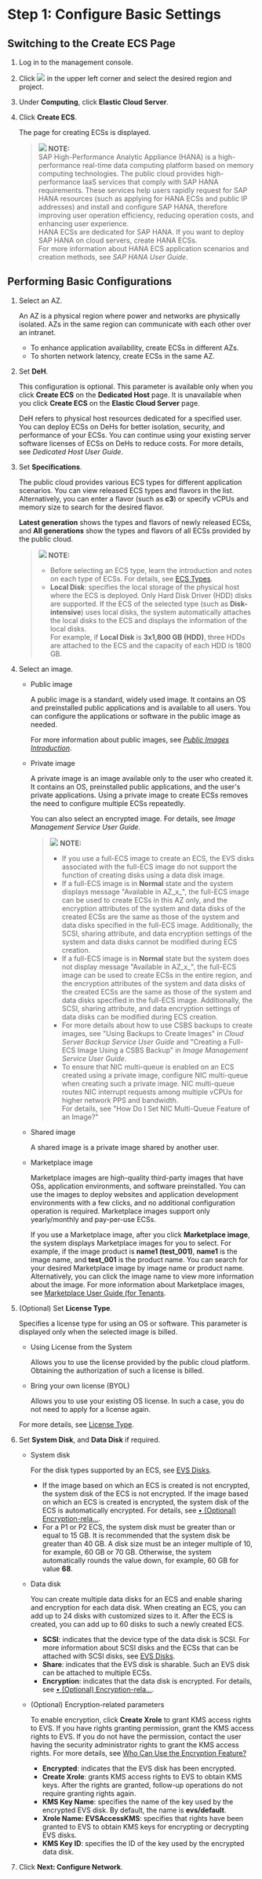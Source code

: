 # Step 1: Configure Basic Settings<a name="EN-US_TOPIC_0163572589"></a>

## Switching to the Create ECS Page<a name="section636471910536"></a>

1.  Log in to the management console.
2.  Click  ![](figures/icon-region.png)  in the upper left corner and select the desired region and project.
3.  Under  **Computing**, click  **Elastic Cloud Server**.
4.  Click  **Create ECS**.

    The page for creating ECSs is displayed.

    >![](public_sys-resources/icon-note.gif) **NOTE:**   
    >SAP High-Performance Analytic Appliance \(HANA\) is a high-performance real-time data computing platform based on memory computing technologies. The public cloud provides high-performance IaaS services that comply with SAP HANA requirements. These services help users rapidly request for SAP HANA resources \(such as applying for HANA ECSs and public IP addresses\) and install and configure SAP HANA, therefore improving user operation efficiency, reducing operation costs, and enhancing user experience.  
    >HANA ECSs are dedicated for SAP HANA. If you want to deploy SAP HANA on cloud servers, create HANA ECSs.  
    >For more information about HANA ECS application scenarios and creation methods, see  _SAP HANA User Guide_.  


## Performing Basic Configurations<a name="section4570625145413"></a>

1.  Select an AZ.

    An AZ is a physical region where power and networks are physically isolated. AZs in the same region can communicate with each other over an intranet.

    -   To enhance application availability, create ECSs in different AZs.
    -   To shorten network latency, create ECSs in the same AZ.

2.  Set  **DeH**.

    This configuration is optional. This parameter is available only when you click  **Create ECS**  on the  **Dedicated Host**  page. It is unavailable when you click  **Create ECS**  on the  **Elastic Cloud Server**  page.

    DeH refers to physical host resources dedicated for a specified user. You can deploy ECSs on DeHs for better isolation, security, and performance of your ECSs. You can continue using your existing server software licenses of ECSs on DeHs to reduce costs. For more details, see  _Dedicated Host User Guide_.

3.  Set  **Specifications**.

    The public cloud provides various ECS types for different application scenarios. You can view released ECS types and flavors in the list. Alternatively, you can enter a flavor \(such as  **c3**\) or specify vCPUs and memory size to search for the desired flavor.

    **Latest generation**  shows the types and flavors of newly released ECSs, and  **All generations**  show the types and flavors of all ECSs provided by the public cloud.

    >![](public_sys-resources/icon-note.gif) **NOTE:**   
    >-   Before selecting an ECS type, learn the introduction and notes on each type of ECSs. For details, see  [ECS Types](ecs-types.md).  
    >-   **Local Disk**: specifies the local storage of the physical host where the ECS is deployed. Only Hard Disk Driver \(HDD\) disks are supported. If the ECS of the selected type \(such as  **Disk-intensive**\) uses local disks, the system automatically attaches the local disks to the ECS and displays the information of the local disks.  
    >    For example, if  **Local Disk**  is  **3x1,800 GB \(HDD\)**, three HDDs are attached to the ECS and the capacity of each HDD is 1800 GB.  

4.  Select an image.
    -   Public image

        A public image is a standard, widely used image. It contains an OS and preinstalled public applications and is available to all users. You can configure the applications or software in the public image as needed.

        For more information about public images, see  _[Public Images Introduction](https://docs.otc.t-systems.com/en-us/ims/index.html)_.

    -   Private image

        A private image is an image available only to the user who created it. It contains an OS, preinstalled public applications, and the user's private applications. Using a private image to create ECSs removes the need to configure multiple ECSs repeatedly.

        You can also select an encrypted image. For details, see  _Image Management Service User Guide_.

        >![](public_sys-resources/icon-note.gif) **NOTE:**   
        >-   If you use a full-ECS image to create an ECS, the EVS disks associated with the full-ECS image do not support the function of creating disks using a data disk image.  
        >-   If a full-ECS image is in  **Normal**  state and the system displays message "Available in AZ_x_", the full-ECS image can be used to create ECSs in this AZ only, and the encryption attributes of the system and data disks of the created ECSs are the same as those of the system and data disks specified in the full-ECS image. Additionally, the SCSI, sharing attribute, and data encryption settings of the system and data disks cannot be modified during ECS creation.  
        >-   If a full-ECS image is in  **Normal**  state but the system does not display message "Available in AZ_x_", the full-ECS image can be used to create ECSs in the entire region, and the encryption attributes of the system and data disks of the created ECSs are the same as those of the system and data disks specified in the full-ECS image. Additionally, the SCSI, sharing attribute, and data encryption settings of data disks can be modified during ECS creation.  
        >-   For more details about how to use CSBS backups to create images, see "Using Backups to Create Images" in  _Cloud Server Backup Service User Guide_  and "Creating a Full-ECS Image Using a CSBS Backup" in  _Image Management Service User Guide_.  
        >-   To ensure that NIC multi-queue is enabled on an ECS created using a private image, configure NIC multi-queue when creating such a private image. NIC multi-queue routes NIC interrupt requests among multiple vCPUs for higher network PPS and bandwidth.  
        >    For details, see "How Do I Set NIC Multi-Queue Feature of an Image?"  

    -   Shared image

        A shared image is a private image shared by another user.

    -   Marketplace image

        Marketplace images are high-quality third-party images that have OSs, application environments, and software preinstalled. You can use the images to deploy websites and application development environments with a few clicks, and no additional configuration operation is required. Marketplace images support only yearly/monthly and pay-per-use ECSs.

        If you use a Marketplace image, after you click  **Marketplace image**, the system displays Marketplace images for you to select. For example, if the image product is  **name1 \(test\_001\)**,  **name1**  is the image name, and  **test\_001**  is the product name. You can search for your desired Marketplace image by image name or product name. Alternatively, you can click the image name to view more information about the image. For more information about Marketplace images, see  [Marketplace User Guide \(for Tenants](https://docs.otc.t-systems.com/en-us/marketplace/index.html).

5.  \(Optional\) Set  **License Type**.

    Specifies a license type for using an OS or software. This parameter is displayed only when the selected image is billed.

    -   Using License from the System

        Allows you to use the license provided by the public cloud platform. Obtaining the authorization of such a license is billed.

    -   Bring your own license \(BYOL\)

        Allows you to use your existing OS license. In such a case, you do not need to apply for a license again.

    For more details, see  [License Type](license-type.md).

6.  Set  **System Disk**, and  **Data Disk**  if required.
    -   System disk

        For the disk types supported by an ECS, see  [EVS Disks](evs-disks.md).

        -   If the image based on which an ECS is created is not encrypted, the system disk of the ECS is not encrypted. If the image based on which an ECS is created is encrypted, the system disk of the ECS is automatically encrypted. For details, see  [•  \(Optional\) Encryption-rela...](#en-us_topic_0144542112_li3286101316615).
        -   For a P1 or P2 ECS, the system disk must be greater than or equal to 15 GB. It is recommended that the system disk be greater than 40 GB. A disk size must be an integer multiple of 10, for example, 60 GB or 70 GB. Otherwise, the system automatically rounds the value down, for example, 60 GB for value  **68**.

    -   Data disk

        You can create multiple data disks for an ECS and enable sharing and encryption for each data disk. When creating an ECS, you can add up to 24 disks with customized sizes to it. After the ECS is created, you can add up to 60 disks to such a newly created ECS.

        -   **SCSI**: indicates that the device type of the data disk is SCSI. For more information about SCSI disks and the ECSs that can be attached with SCSI disks, see  [EVS Disks](evs-disks.md).
        -   **Share**: indicates that the EVS disk is sharable. Such an EVS disk can be attached to multiple ECSs.
        -   **Encryption**: indicates that the data disk is encrypted. For details, see  [•  \(Optional\) Encryption-rela...](#en-us_topic_0144542112_li3286101316615).

    -   <a name="en-us_topic_0144542112_li3286101316615"></a>\(Optional\) Encryption-related parameters

        To enable encryption, click  **Create Xrole**  to grant KMS access rights to EVS. If you have rights granting permission, grant the KMS access rights to EVS. If you do not have the permission, contact the user having the security administrator rights to grant the KMS access rights. For more details, see  [Who Can Use the Encryption Feature?](who-can-use-the-encryption-feature.md)

        -   **Encrypted**: indicates that the EVS disk has been encrypted.
        -   **Create Xrole**: grants KMS access rights to EVS to obtain KMS keys. After the rights are granted, follow-up operations do not require granting rights again.
        -   **KMS Key Name**: specifies the name of the key used by the encrypted EVS disk. By default, the name is  **evs/default**.
        -   **Xrole Name: EVSAccessKMS**: specifies that rights have been granted to EVS to obtain KMS keys for encrypting or decrypting EVS disks.
        -   **KMS Key ID**: specifies the ID of the key used by the encrypted data disk.

7.  Click  **Next: Configure Network**.

